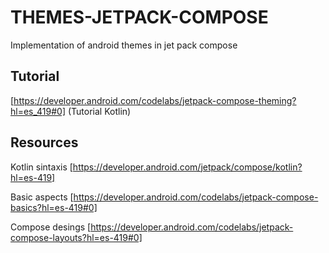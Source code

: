 # THEMES-JETPACK-COMPOSE
Implementation of android themes in jet pack compose 

## Tutorial 
[https://developer.android.com/codelabs/jetpack-compose-theming?hl=es_419#0]
(Tutorial Kotlin)
## Resources 
Kotlin sintaxis [https://developer.android.com/jetpack/compose/kotlin?hl=es-419]

Basic aspects [https://developer.android.com/codelabs/jetpack-compose-basics?hl=es-419#0]

Compose desings [https://developer.android.com/codelabs/jetpack-compose-layouts?hl=es-419#0] 

